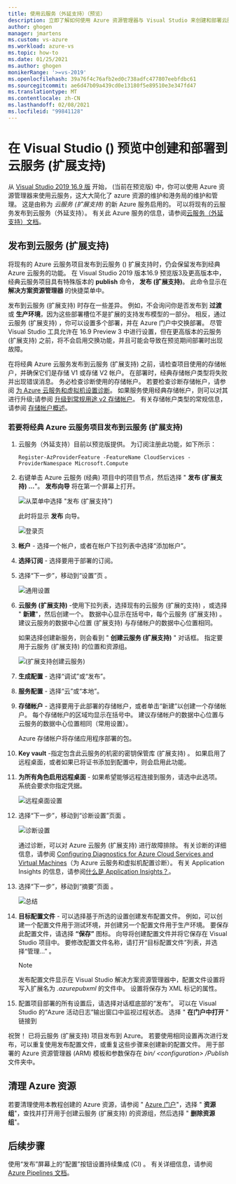 ```yaml
---
title: 使用云服务（外延支持）（预览）
description: 立即了解如何使用 Azure 资源管理器与 Visual Studio 来创建和部署云服务 (扩展) 支持
author: ghogen
manager: jmartens
ms.custom: vs-azure
ms.workload: azure-vs
ms.topic: how-to
ms.date: 01/25/2021
ms.author: ghogen
monikerRange: '>=vs-2019'
ms.openlocfilehash: 39a76f4c76afb2ed0c738adfc477807eebfdbc61
ms.sourcegitcommit: ae6d47b09a439cd0e13180f5e89510e3e347fd47
ms.translationtype: MT
ms.contentlocale: zh-CN
ms.lasthandoff: 02/08/2021
ms.locfileid: "99841128"
---
```

# <a name="create-and-deploy-to-cloud-services-extended-support-in-visual-studio-preview"></a>在 Visual Studio () 预览中创建和部署到云服务 (扩展支持) 

从 [Visual Studio 2019 16.9 版](https://visualstudio.microsoft.com/vs/preview) 开始， (当前在预览版) 中，你可以使用 Azure 资源管理器来使用云服务，这大大简化了 azure 资源的维护和港务局的维护和管理。 这是由称为 *云服务 (扩展支持)* 的新 Azure 服务启用的。 可以将现有的云服务发布到云服务（外延支持）。 有关此 Azure 服务的信息，请参阅[云服务（外延支持）文档](/azure/cloud-services-extended-support/overview)。

## <a name="publish-to-cloud-services-extended-support"></a>发布到云服务 (扩展支持) 

将现有的 Azure 云服务项目发布到云服务 () 扩展支持时，仍会保留发布到经典 Azure 云服务的功能。 在 Visual Studio 2019 版本16.9 预览版3及更高版本中，经典云服务项目具有特殊版本的 **publish** 命令， **发布 (扩展支持)**。 此命令显示在 **解决方案资源管理器** 的快捷菜单中。

发布到云服务 (扩展支持) 时存在一些差异。 例如，不会询问你是否发布到 **过渡** 或 **生产环境**，因为这些部署槽位不是扩展的支持发布模型的一部分。 相反，通过云服务 (扩展支持) ，你可以设置多个部署，并在 Azure 门户中交换部署。 尽管 Visual Studio 工具允许在 16.9 Preview 3 中进行设置，但在更高版本的云服务 (扩展支持) 之前，将不会启用交换功能，并且可能会导致在预览期间部署时出现故障。

在将经典 Azure 云服务发布到云服务 (扩展支持) 之前，请检查项目使用的存储帐户，并确保它们是存储 V1 或存储 V2 帐户。 在部署时，经典存储帐户类型将失败并出现错误消息。 务必检查诊断使用的存储帐户。 若要检查诊断存储帐户，请参阅 [为 Azure 云服务和虚拟机设置诊断](vs-azure-tools-diagnostics-for-cloud-services-and-virtual-machines.md)。 如果服务使用经典存储帐户，则可以对其进行升级;请参阅 [升级到常规用途 v2 存储帐户](/azure/storage/common/storage-account-upgrade?tabs=azure-portal)。  有关存储帐户类型的常规信息，请参阅 [存储帐户概述](/azure/storage/common/storage-account-overview)。

### <a name="to-publish-a-classic-azure-cloud-service-project-to-cloud-services-extended-support"></a>若要将经典 Azure 云服务项目发布到云服务 (扩展支持) 

1. 云服务（外延支持）目前以预览版提供。 为订阅注册此功能，如下所示：

   ```azurepowershell-interactive
   Register-AzProviderFeature -FeatureName CloudServices -ProviderNamespace Microsoft.Compute
   ```

1. 右键单击 Azure 云服务 (经典) 项目中的项目节点，然后选择 " **发布 (扩展支持) ...**"。 **发布向导** 将在第一个屏幕上打开。

   ![从菜单中选择 "发布 (扩展支持") ](./media/cloud-services-extended-support/publish-commands-on-menu.png)

   此时将显示 **发布** 向导。

   ![登录页](./media/cloud-services-extended-support/publish-step1.png)

1. **帐户** - 选择一个帐户，或者在帐户下拉列表中选择“添加帐户”。

1. **选择订阅** - 选择要用于部署的订阅。

1. 选择“下一步”，移动到“设置”页 。

   ![通用设置](./media/cloud-services-extended-support/publish-settings.png)

1. **云服务 (扩展支持)** -使用下拉列表，选择现有的云服务 (扩展的支持) ，或选择 " **新建**"，然后创建一个。 数据中心显示在括号中，每个云服务 (扩展支持) 。 建议云服务的数据中心位置 (扩展支持) 与存储帐户的数据中心位置相同。

   如果选择创建新服务，则会看到 " **创建云服务 (扩展支持)** " 对话框。 指定要用于云服务 (扩展支持) 的位置和资源组。

   ![ (扩展支持创建云服务) ](./media/cloud-services-extended-support/extended-support-dialog.png)

1. **生成配置** - 选择“调试”或“发布”。

1. **服务配置** - 选择“云”或“本地”。

1. **存储帐户** - 选择要用于此部署的存储帐户，或者单击“新建”以创建一个存储帐户。 每个存储帐户的区域均显示在括号中。 建议存储帐户的数据中心位置与云服务的数据中心位置相同（常用设置）。

   Azure 存储帐户将存储应用程序部署的包。

1. **Key vault** -指定包含此云服务的机密的密钥保管库 (扩展支持) 。 如果启用了远程桌面，或者如果已将证书添加到配置中，则会启用此功能。

1. **为所有角色启用远程桌面** - 如果希望能够远程连接到服务，请选中此选项。 系统会要求你指定凭据。

   ![远程桌面设置](./media/cloud-services-extended-support/remote-desktop-configuration.png)

1. 选择“下一步”，移动到“诊断设置”页面 。

   ![诊断设置](./media/cloud-services-extended-support/diagnostics-settings.png)

   通过诊断，可以对 Azure 云服务 (扩展支持) 进行故障排除。 有关诊断的详细信息，请参阅 [Configuring Diagnostics for Azure Cloud Services and Virtual Machines](./vs-azure-tools-diagnostics-for-cloud-services-and-virtual-machines.md)（为 Azure 云服务和虚拟机配置诊断）。 有关 Application Insights 的信息，请参阅[什么是 Application Insights？](/azure/application-insights/app-insights-overview)。

1. 选择“下一步”，移动到“摘要”页面 。

   ![总结](./media/cloud-services-extended-support/publish-summary.png)

1. **目标配置文件** - 可以选择基于所选的设置创建发布配置文件。 例如，可以创建一个配置文件用于测试环境，并创建另一个配置文件用于生产环境。 要保存此配置文件，请选择 **“保存”** 图标。 向导将创建配置文件并将它保存在 Visual Studio 项目中。 要修改配置文件名称，请打开“目标配置文件”列表，并选择“管理…” 。

   > [!Note]
   > 发布配置文件显示在 Visual Studio 解决方案资源管理器中，配置文件设置将写入扩展名为 *.azurepubxml* 的文件中。 设置将保存为 XML 标记的属性。

1. 配置项目部署的所有设置后，请选择对话框底部的“发布”。 可以在 Visual Studio 的“Azure 活动日志”输出窗口中监视过程状态。 选择 " **在门户中打开** " 链接到 

祝贺！ 已将云服务 (扩展支持) 项目发布到 Azure。 若要使用相同设置再次进行发布，可以重复使用发布配置文件，或重复这些步骤来创建新的配置文件。 用于部署的 Azure 资源管理器 (ARM) 模板和参数保存在 *bin/ \<configuration\> /Publish* 文件夹中。

## <a name="clean-up-azure-resources"></a>清理 Azure 资源

若要清理使用本教程创建的 Azure 资源，请参阅 " [Azure 门户](https://portal.azure.com)"，选择 " **资源组**"，查找并打开用于创建云服务 (扩展支持) 的资源组，然后选择 " **删除资源组**"。

## <a name="next-steps"></a>后续步骤

使用“发布”屏幕上的“配置”按钮设置持续集成 (CI) 。 有关详细信息，请参阅 [Azure Pipelines 文档](/azure/devops/pipelines/?view=azure-devops&preserve-view=true)。
